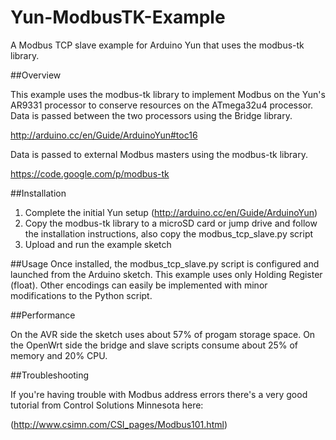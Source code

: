 # Yun-ModbusTK-Example
A Modbus TCP slave example for Arduino Yun that uses the modbus-tk library.

##Overview

This example uses the modbus-tk library to implement Modbus on the Yun's AR9331 processor to conserve resources on the ATmega32u4 processor. Data is passed between the two processors using the Bridge library.

http://arduino.cc/en/Guide/ArduinoYun#toc16

Data is passed to external Modbus masters using the modbus-tk library.

https://code.google.com/p/modbus-tk

##Installation

1. Complete the initial Yun setup (http://arduino.cc/en/Guide/ArduinoYun)
2. Copy the modbus-tk library to a microSD card or jump drive and follow the installation instructions, also copy the modbus_tcp_slave.py script
3. Upload and run the example sketch

##Usage
Once installed, the modbus_tcp_slave.py script is configured and launched from the Arduino sketch. This example uses only Holding Register (float). Other encodings can easily be implemented with minor modifications to the Python script.

##Performance

On the AVR side the sketch uses about 57% of progam storage space. On the OpenWrt side the bridge and slave scripts consume about 25% of memory and 20% CPU.

##Troubleshooting

If you're having trouble with Modbus address errors there's a very good tutorial from Control Solutions Minnesota here: 

(http://www.csimn.com/CSI_pages/Modbus101.html)
